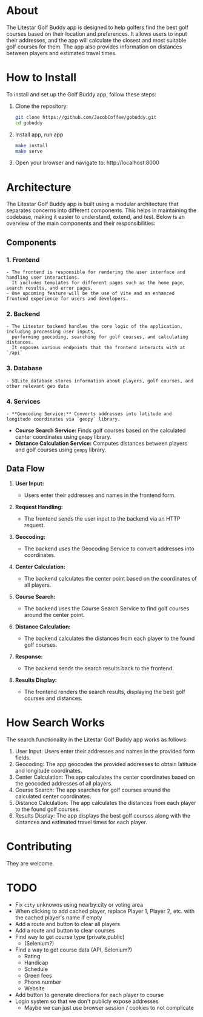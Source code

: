 # About

The Litestar Golf Buddy app is designed to help golfers find the best golf courses based on their location and preferences. 
It allows users to input their addresses, and the app will calculate the closest and most suitable golf courses for them. 
The app also provides information on distances between players and estimated travel times.

# How to Install

To install and set up the Golf Buddy app, follow these steps:

1. Clone the repository:
    ```bash
    git clone https://github.com/JacobCoffee/gobuddy.git
    cd gobuddy
    ```

2. Install app, run app
    ```bash
    make install
    make serve
    ```

3. Open your browser and navigate to: http://localhost:8000

# Architecture

The Litestar Golf Buddy app is built using a modular architecture that separates concerns into different components. 
This helps in maintaining the codebase, making it easier to understand, extend, and test. 
Below is an overview of the main components and their responsibilities:


## Components

### 1. **Frontend**
    - The frontend is responsible for rendering the user interface and handling user interactions. 
      It includes templates for different pages such as the home page, search results, and error pages. 
    - One upcoming feature will be the use of Vite and an enhanced frontend experience for users and developers.

### 2. **Backend**
    - The Litestar backend handles the core logic of the application, including processing user inputs, 
      performing geocoding, searching for golf courses, and calculating distances. 
      It exposes various endpoints that the frontend interacts with at `/api`

### 3. **Database**
    - SQLite database stores information about players, golf courses, and other relevant geo data

### 4. **Services**
    - **Geocoding Service:** Converts addresses into latitude and longitude coordinates via `geopy` library.
  - **Course Search Service:** Finds golf courses based on the calculated center coordinates using `geopy` library.
  - **Distance Calculation Service:** Computes distances between players and golf courses using `geopy` library.

## Data Flow

1. **User Input:**
   - Users enter their addresses and names in the frontend form.
   
2. **Request Handling:**
   - The frontend sends the user input to the backend via an HTTP request.

3. **Geocoding:**
   - The backend uses the Geocoding Service to convert addresses into coordinates.

4. **Center Calculation:**
   - The backend calculates the center point based on the coordinates of all players.

5. **Course Search:**
   - The backend uses the Course Search Service to find golf courses around the center point.

6. **Distance Calculation:**
   - The backend calculates the distances from each player to the found golf courses.

7. **Response:**
   - The backend sends the search results back to the frontend.

8. **Results Display:**
   - The frontend renders the search results, displaying the best golf courses and distances.


# How Search Works

The search functionality in the Litestar Golf Buddy app works as follows:

1. User Input: Users enter their addresses and names in the provided form fields.
2. Geocoding: The app geocodes the provided addresses to obtain latitude and longitude coordinates.
3. Center Calculation: The app calculates the center coordinates based on the geocoded addresses of all players.
4. Course Search: The app searches for golf courses around the calculated center coordinates.
5. Distance Calculation: The app calculates the distances from each player to the found golf courses.
6. Results Display: The app displays the best golf courses along with the distances and estimated travel times for each player.

# Contributing

They are welcome.

# TODO

- Fix `city` unknowns using nearby:city or voting area
- When clicking to add cached player, replace Player 1, Player 2, etc. with the cached player's name if empty
- Add a route and button to clear all players
- Add a route and button to clear courses
- Find way to get course type (private,public)
  - (Selenium?)
- Find a way to get course data (API, Selenium?)
  - Rating
  - Handicap
  - Schedule
  - Green fees
  - Phone number
  - Website
- Add button to generate directions for each player to course
- Login system so that we don't publicly expose addresses
  - Maybe we can just use browser session / cookies to not complicate
